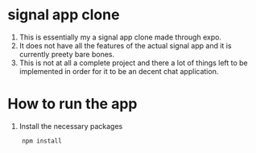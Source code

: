 # signal app clone
1. This is essentially my a signal app clone made through expo.
2. It does not have all the features of the actual signal app and it is currently preety bare bones.
3. This is not at all a complete project and there a lot of things left to be implemented in order for it to be an decent chat application.

# How to run the app

1. Install the necessary packages
  ```sh
      npm install
  ```
